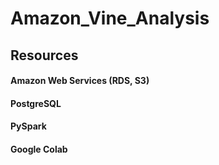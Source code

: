 # Amazon_Vine_Analysis

## Resources 
#### Amazon Web Services (RDS, S3)
#### PostgreSQL
#### PySpark
#### Google Colab
